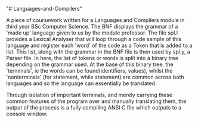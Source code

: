 "# Languages-and-Compilers" 

A piece of coursework written for a Languages and Compilers module in third year BSc Computer Science. The BNF displays the grammar of a 'made up' language given to us by the module professor. The file spl.l provides a Lexical Analyser that will loop through a code sample of this language and register each 'word' of the code as a Token that is added to a list. This list, along with the grammar in the BNF file is then used by spl.y, a Parser file. In here, the list of tokens or words is split into a binary tree depending on the grammar used. At the base of this binary tree, the 'terminals', ie the words can be found(identifiers, values), whilst the 'nonterminals' (for statement, while statement) are common across both languages and so the language can essentially be translated. 

Through isolation of important terminals, and merely carrying these common features of the program over and manually translating them, the output of the process is a fully compiling ANSI C file which outputs to a console window.
